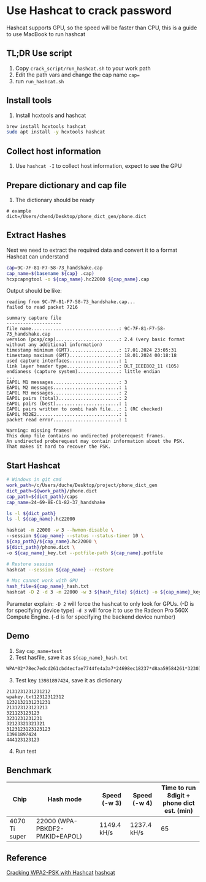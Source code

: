 # Use Hashcat to crack password
Hashcat supports GPU, so the speed will be faster than CPU, this is a guide to use MacBook to run hashcat

## TL;DR Use script
1. Copy `crack_script/run_hashcat.sh` to your work path
2. Edit the path vars and change the cap name `cap=`
3. run `run_hashcat.sh`

## Install tools
1. Install hcxtools and hashcat
```bash
brew install hcxtools hashcat
sudo apt install -y hcxtools hashcat
```

## Collect host information
1. Use `hashcat -I` to collect host information, expect to see the GPU
   
## Prepare dictionary and cap file
1. The dictionary should be ready
```
# example
dict=/Users/chend/Desktop/phone_dict_gen/phone.dict
```

## Extract Hashes
Next we need to extract the required data and convert it to a format Hashcat can understand
```bash
cap=9C-7F-81-F7-58-73_handshake.cap
cap_name=$(basename ${cap} .cap)
hcxpcapngtool -o ${cap_name}.hc22000 ${cap_name}.cap 
```
Output should be like:
```
reading from 9C-7F-81-F7-58-73_handshake.cap...
failed to read packet 7216

summary capture file
--------------------
file name................................: 9C-7F-81-F7-58-73_handshake.cap
version (pcap/cap).......................: 2.4 (very basic format without any additional information)
timestamp minimum (GMT)..................: 17.01.2024 23:05:31
timestamp maximum (GMT)..................: 18.01.2024 00:18:18
used capture interfaces..................: 1
link layer header type...................: DLT_IEEE802_11 (105)
endianess (capture system)...............: little endian
...
EAPOL M1 messages........................: 3
EAPOL M2 messages........................: 1
EAPOL M3 messages........................: 2
EAPOL pairs (total)......................: 2
EAPOL pairs (best).......................: 1
EAPOL pairs written to combi hash file...: 1 (RC checked)
EAPOL M32E2..............................: 1
packet read error........................: 1

Warning: missing frames!
This dump file contains no undirected proberequest frames.
An undirected proberequest may contain information about the PSK.
That makes it hard to recover the PSK.
```

## Start Hashcat
```bash
# Windows in git cmd
work_path=/c/Users/duche/Desktop/project/phone_dict_gen
dict_path=${work_path}/phone.dict
cap_path=${dict_path}/caps
cap_name=24-69-8E-C1-82-37_handshake

ls -l ${dict_path}
ls -l ${cap_name}.hc22000

hashcat -m 22000 -w 3 --hwmon-disable \
--session ${cap_name} --status --status-timer 10 \
${cap_path}/${cap_name}.hc22000 \
${dict_path}/phone.dict \
-o ${cap_name}_key.txt --potfile-path ${cap_name}.potfile

# Restore session
hashcat --session ${cap_name} --restore

# Mac cannot work with GPU
hash_file=${cap_name}_hash.txt
hashcat -D 2 -d 3 -m 22000 -w 3 ${hash_file} ${dict} -o ${cap_name}_key.txt --potfile-path ${cap_name}.potfile
```
Parameter explain:
`-D 2` will force the hashcat to only look for GPUs. (-D is for specifying device type)
`-d 3` will force it to use the Radeon Pro 560X Compute Engine. (-d is for specifying the backend device number)

## Demo
1. Say `cap_name=test`
2. Test hasfile, save it as `${cap_name}_hash.txt`
```bash
WPA*02*78ec7edcd261cbd4ecfae7744fe4a3a7*24698ec18237*d8aa59584261*323032*dcab6957d64454a5759ab7a83e3bde73bd7bbcff777aeb91b1a02b24c2ff3416*0103007502010a000000000000000000012016734a4a7126b793325e7ecf138f17572a0262d1905bbb2dc5735582488201000000000000000000000000000000000000000000000000000000000000000000000000000000000000000000000000001630140100000fac040100000fac040100000fac020000*02
``` 
3. Test key `13981897424`, save it as dictionary
```
2131231231231212
wpakey.txt12312312312                 
1232132131231231
213123123123213
321123123123
3231231231231
32123321321321
3123123123123123
13981897424
444123123123
```
4. Run test

## Benchmark
| Chip          | Hash mode                      | Speed (-w 3) | Speed (-w 4) | Time to run 8digit + phone dict est. (min) |
| ------------- | ------------------------------ | ------------ | ------------ | ------------------------------------------ |
| 4070 Ti super | 22000 (WPA-PBKDF2-PMKID+EAPOL) | 1149.4 kH/s  | 1237.4 kH/s  | 65                                         |


## Reference
[Cracking WPA2-PSK with Hashcat](https://node-security.com/posts/cracking-wpa2-with-hashcat/)
[hashcat](https://hashcat.net/hashcat/)